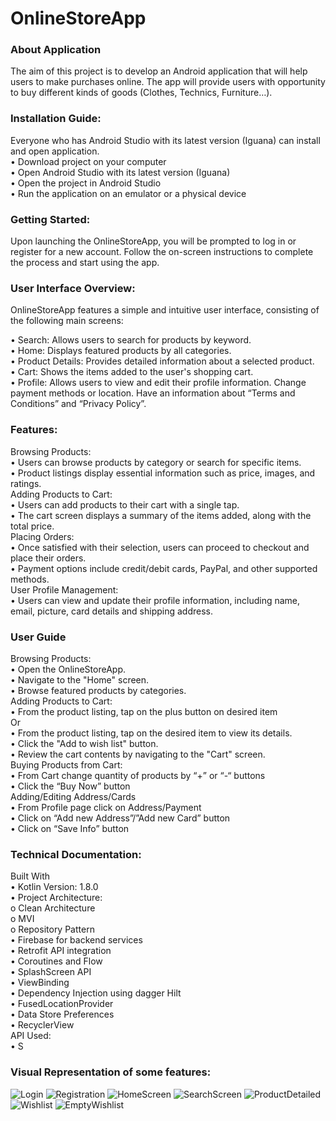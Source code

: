 # OnlineStoreApp

### About Application
The aim of this project is to develop an Android application that will help users to make purchases online. The app will provide users with opportunity to buy different kinds of goods (Clothes, Technics, Furniture…). 

### Installation Guide:
Everyone who has Android Studio with its latest version (Iguana) can install and open application. <br />
•	Download project on your computer <br />
•	Open Android Studio with its latest version (Iguana) <br /> 
•	Open the project in Android Studio <br />
•	Run the application on an emulator or a physical device <br />

### Getting Started:
Upon launching the OnlineStoreApp, you will be prompted to log in or register for a new account. Follow the on-screen instructions to complete the process and start using the app.

### User Interface Overview:
OnlineStoreApp features a simple and intuitive user interface, consisting of the following main screens: <br /> 

•	Search: Allows users to search for products by keyword. <br />
•	Home: Displays featured products by all categories. <br />
•	Product Details: Provides detailed information about a selected product. <br />
•	Cart: Shows the items added to the user's shopping cart. <br />
•	Profile: Allows users to view and edit their profile information. Change payment methods or location. Have an information about “Terms and Conditions” and “Privacy Policy”. <br />

### Features:
Browsing Products: <br />
•	Users can browse products by category or search for specific items. <br />
•	Product listings display essential information such as price, images, and ratings. <br />
Adding Products to Cart: <br />
•	Users can add products to their cart with a single tap. <br />
•	The cart screen displays a summary of the items added, along with the total price. <br />
Placing Orders: <br />
•	Once satisfied with their selection, users can proceed to checkout and place their orders. <br />
•	Payment options include credit/debit cards, PayPal, and other supported methods. <br />
User Profile Management: <br />
•	Users can view and update their profile information, including name, email, picture, card details and shipping address. <br />

### User Guide
Browsing Products: <br />
•	Open the OnlineStoreApp. <br />
•	Navigate to the "Home" screen. <br />
•	Browse featured products by categories. <br />
Adding Products to Cart:<br />
•	From the product listing, tap on the plus button on desired item <br />
Or <br />
•	From the product listing, tap on the desired item to view its details. <br />
•	Click the "Add to wish list" button.<br />
•	Review the cart contents by navigating to the "Cart" screen. <br />
Buying Products from Cart:<br />
•	From Cart change quantity of products by “+” or “-“ buttons <br />
•	Click the “Buy Now” button <br />
Adding/Editing Address/Cards <br />
•	From Profile page click on Address/Payment <br />
•	Click on “Add new Address”/”Add new Card” button <br />
•	Click on “Save Info” button <br />

### Technical Documentation:
Built With  <br />
•	Kotlin Version: 1.8.0 <br />
•	Project Architecture: <br />
o	Clean Architecture <br />
o	MVI <br />
o	Repository Pattern <br />
•	Firebase for backend services <br />
•	Retrofit API integration <br />
•	Coroutines and Flow<br />
•	SplashScreen API<br />
•	ViewBinding<br />
•	Dependency Injection using dagger Hilt <br />
•	FusedLocationProvider <br />
•	Data Store Preferences <br />
•	RecyclerView<br />
API Used: <br />
•	S <br />

### Visual Representation of some features:
![Login](https://github.com/Nintsa/Summery10/assets/148894198/aac8de5b-6fb2-4aca-b362-0e87479e4f59)
![Registration](https://github.com/Nintsa/Summery10/assets/148894198/4fa69a7c-1ad8-4fed-8ebc-5fed3477aaa3)
![HomeScreen](https://github.com/Nintsa/Summery10/assets/148894198/ca711051-a19b-4d9c-a793-61376cac7756)
![SearchScreen](https://github.com/Nintsa/Summery10/assets/148894198/b9180739-1bd1-469a-885e-3b1d6dac75be)
![ProductDetailed](https://github.com/Nintsa/Summery10/assets/148894198/210bb64c-ddaf-4fcb-84bf-60551eeeaead)
![Wishlist](https://github.com/Nintsa/Summery10/assets/148894198/b82722f3-68d3-4036-82a1-2a5aefaa5857)
![EmptyWishlist](https://github.com/Nintsa/Summery10/assets/148894198/6491b45f-d8d7-45e9-9117-087ad5c6fde1)





